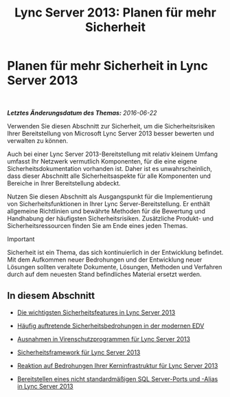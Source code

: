 ﻿---
title: 'Lync Server 2013: Planen für mehr Sicherheit'
TOCTitle: Planen für mehr Sicherheit
ms:assetid: 17eeba87-cafa-4e9b-852d-c017a7d10d59
ms:mtpsurl: https://technet.microsoft.com/de-de/library/Dn342827(v=OCS.15)
ms:contentKeyID: 56269253
ms.date: 06/23/2016
mtps_version: v=OCS.15
ms.translationtype: HT
---

# Planen für mehr Sicherheit in Lync Server 2013

 

_**Letztes Änderungsdatum des Themas:** 2016-06-22_

Verwenden Sie diesen Abschnitt zur Sicherheit, um die Sicherheitsrisiken Ihrer Bereitstellung von Microsoft Lync Server 2013 besser bewerten und verwalten zu können.

Auch bei einer Lync Server 2013-Bereitstellung mit relativ kleinem Umfang umfasst Ihr Netzwerk vermutlich Komponenten, für die eine eigene Sicherheitsdokumentation vorhanden ist. Daher ist es unwahrscheinlich, dass dieser Abschnitt alle Sicherheitsaspekte für alle Komponenten und Bereiche in Ihrer Bereitstellung abdeckt.

Nutzen Sie diesen Abschnitt als Ausgangspunkt für die Implementierung von Sicherheitsfunktionen in Ihrer Lync Server-Bereitstellung. Er enthält allgemeine Richtlinien und bewährte Methoden für die Bewertung und Handhabung der häufigsten Sicherheitsrisiken. Zusätzliche Produkt- und Sicherheitsressourcen finden Sie am Ende eines jeden Themas.


> [!IMPORTANT]
> Sicherheit ist ein Thema, das sich kontinuierlich in der Entwicklung befindet. Mit dem Aufkommen neuer Bedrohungen und der Entwicklung neuer Lösungen sollten veraltete Dokumente, Lösungen, Methoden und Verfahren durch auf dem neuesten Stand befindliches Material ersetzt werden.



## In diesem Abschnitt

  - [Die wichtigsten Sicherheitsfeatures in Lync Server 2013](lync-server-2013-key-security-features.md)

  - [Häufig auftretende Sicherheitsbedrohungen in der modernen EDV](lync-server-2013-common-security-threats-in-modern-day-computing.md)

  - [Ausnahmen in Virenschutzprogrammen für Lync Server 2013](lync-server-2013-antivirus-scanning-exclusions.md)

  - [Sicherheitsframework für Lync Server 2013](lync-server-2013-security-framework-for-lync-server.md)

  - [Reaktion auf Bedrohungen Ihrer Kerninfrastruktur für Lync Server 2013](lync-server-2013-addressing-threats-to-your-core-infrastructure.md)

  - [Bereitstellen eines nicht standardmäßigen SQL Server-Ports und -Alias in Lync Server 2013](deploying-a-sql-server-nonstandard-port-and-alias-in-lync-server-2013.md)


